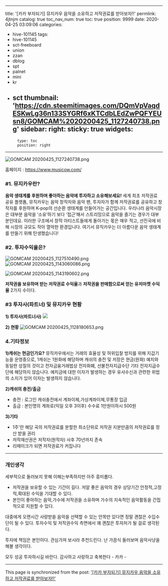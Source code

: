 
---
title: '[카카 부자되기] 뮤지카우  음악을 소유하고 저작권료를 받아보자!!'
permlink: 4jtnjm
catalog: true
toc_nav_num: true
toc: true
position: 9999
date: 2020-04-25 03:09:06
categories:
- hive-101145
tags:
- hive-101145
- sct-freeboard
- union
- zzan
- dblog
- spt
- palnet
- mini
- kr
- sct
thumbnail: 'https://cdn.steemitimages.com/DQmVpVaqdESKwLg36n133SYGRf6xKTCdbLEdZwPQFYEUsn8/GOMCAM%2020200425_1127240738.png'
sidebar:
    right:
        sticky: true
widgets:
    -
        type: toc
        position: right
---


![GOMCAM 20200425_1127240738.png](https://cdn.steemitimages.com/DQmVpVaqdESKwLg36n133SYGRf6xKTCdbLEdZwPQFYEUsn8/GOMCAM%2020200425_1127240738.png)

홈페이지 :  https://www.musicow.com/

### #1. 뮤지카우란?
**음악 생태계를 후원하며 좋아하는 음악에 투자하고 소유해보세요!**
세계 최초 저작권료 공유 플랫폼, 뮤직카우는 음악 창작자와 음악 팬, 투자자가 함께 저작권료를 공유하고 창작자를 후원하며 K-pop의 선순환 생태계를 만들어가는 공간입니다. 우리나라 음악시장은 대부분 음악을 ‘소유’하기 보다 ‘접근’해서 스트리밍으로 음악을 즐기는 경우가 대부분인데요. 이러한 구조에서 창작 아티스트들에게 돌아가는 몫은 매우 적고, 선진국에 비해 시장의 규모도 작아 열악한 환경입니다. 여기서 뮤직카우는 더 아름다운 음악 생태계를 만들기 위해 탄생했습니다!

### #2. 투자수익율은?
![GOMCAM 20200425_1127510490.png](https://cdn.steemitimages.com/DQmSLtdjYGdohcjxuPAtncC1rLhrLkZE8nsYQV5US5Q6Y26/GOMCAM%2020200425_1127510490.png)
![GOMCAM 20200425_1143060086.png](https://cdn.steemitimages.com/DQmdTajMhs7FBJWH5LTDQTesLVX5DZ5oJjrW4FqmJ8qMMoU/GOMCAM%2020200425_1143060086.png)

![GOMCAM 20200425_1143190602.png](https://cdn.steemitimages.com/DQmZ5v8mt2ciDHV9sDNvnHYrERFMG7z5hZHPqeXCBudVJNy/GOMCAM%2020200425_1143190602.png)

**저작권을 보유하며 받는 저작권료 수익율**과 **저작권을 판매함으로써 얻는 유저마켓 수익율**  2가지 수이다.

### #3 투자사(파트너) 및 뮤지카우 현황

**1) 투자사(파트너사)**
![](https://cdn.steemitimages.com/DQmPretkLSiY4ygzNgJ26sySHwgTMHd9vjxrUMdNVF3PeBS/image.png)

**2) 현황**
![GOMCAM 20200425_1128180653.png](https://cdn.steemitimages.com/DQmVDrwBuQo5A32GQoyh3xRvGozE4hpx6uU3DYiPKBWUgWa/GOMCAM%2020200425_1128180653.png)

### 4.기타정보
**1)캐쉬는 현금인가요?**
뮤직카우에서는 거래의 효율성 및 허위입찰 방지를 위해 지갑기능을 운영중으로, 1캐쉬는 1원화에 해당하며 캐쉬의 충전 및 저장은 현금(원화) 예치와 동일한 성질의 것이고 전자금융거래법상 전자화폐, 선불전자지급수단 기타 전자지급수단에 해당하지 않습니다.
예치금에 대한 이자가 발생하는 경우 유사수신과 관련한 위법의 소지가 있어 이자는 발생하지 않습니다.

**2)캐쉬의 충전/출금**
- 충전 : 로그인 캐쉬충전에서 계좌이체,가상계좌이체,무통장 입금
- 출금 : 본인명의 계좌로(익일 오후 3이후) 수수료 1만원이하시 500원

**3)기타**
- 1주'란 해당 곡의 저작권료를 분할한 최소단위로 저작권 지분만큼의 저작권료를 정산 받을 권리
- 저작재산권은 저작자(원작자) 사후 70년까지 존속
-  리메이크가 되면 저작권료가 커집니다

--- 
### 개인생각
세부적으로 둘러보지 못해 이해는부족하지만 아주 흥미롭다.
- 저작권을 보유할 수 있는 기간이 길다. 저알 좋은 음악의 경우
상당기간 안정적,고정적,확대된 수익을 기대할 수 있다.
- 본인이 좋아하는 음악,가수에 저작권을 소유하며 가수의 지속적인 
음악활동을 간접적으로 지원할 수 있다.  

대중에게 오랜시간 사랑받을 음악을 선택할 수 있는 안목만 있다면
정말 괜찮은 수입수단이 될 수 있다. 투자수익 및 저작권수익 측면에서
꽤 괜찮은 투자처가 될 걸로 생각된다. 

투자에 책임은 본인이다.  관심가져 보시라 추천드린다. 
난 가끔식 둘러보며 음악사냥을 해볼 생각이다. 

모두 성공 투자하시길 바란다. 
감사하고 사랑하고 축복한다 -  카카 -

- - -

This page is synchronized from the post: ['[카카 부자되기] 뮤지카우  음악을 소유하고 저작권료를 받아보자!!'](https://steemit.com/@kibumh/4jtnjm)
